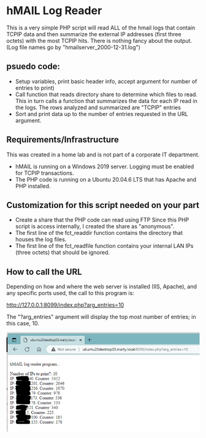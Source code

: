 # hMAIL Log Reader

This is a very simple PHP script will read ALL of the hmail logs that contain TCPIP data
and then summarize the external IP addresses (first three octets) with the most TCPIP hits.
There is nothing fancy about the output.
(Log file names go by "hmailserver_2000-12-31.log")

## psuedo code:
* Setup variables, print basic header info, accept argument for number of entries to print)
* Call function that reads directory share to determine which files to read.
  This in turn calls a function that summarizes the data for each IP read in the logs.
  The rows analyzed and summarized are "TCPIP" entries
* Sort and print data up to the number of entries requested in the URL argument.

## Requirements/Infrastructure
This was created in a home lab and is not part of a corporate IT department.
* hMAIL is running on a Windows 2019 server.
  Logging must be enabled for TCPIP transactions.
* The PHP code is running on a Ubuntu 20.04.6 LTS that has Apache and PHP installed.

## Customization for this script needed on your part
* Create a share that the PHP code can read using FTP
  Since this PHP script is access internally, I created the share as "anonymous".
* The first line of the fct_readdir function contains the directory that houses the log files.
* The first line of the fct_readfile function contains your internal LAN IPs (three octets) that should be ignored.

## How to call the URL
Depending on how and where the web server is installed (IIS, Apache), and any specific ports used, the call to this program is:

http://127.0.0.1:8099/index.php?arg_entries=10

The "?arg_entries" argument will display the top most number of entries; in this case, 10.

![screen cap of top 10 external IP addresses summarized from logs](Example1.PNG)
